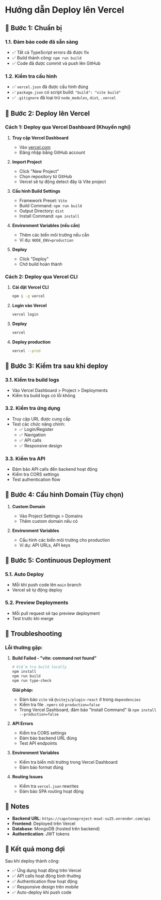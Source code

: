 # Hướng dẫn Deploy lên Vercel

## 🚀 Bước 1: Chuẩn bị

### 1.1. Đảm bảo code đã sẵn sàng
- ✅ Tất cả TypeScript errors đã được fix
- ✅ Build thành công: `npm run build`
- ✅ Code đã được commit và push lên GitHub

### 1.2. Kiểm tra cấu hình
- ✅ `vercel.json` đã được cấu hình đúng
- ✅ `package.json` có script build: `"build": "vite build"`
- ✅ `.gitignore` đã loại trừ `node_modules`, `dist`, `.vercel`

## 🚀 Bước 2: Deploy lên Vercel

### Cách 1: Deploy qua Vercel Dashboard (Khuyến nghị)

1. **Truy cập Vercel Dashboard**
   - Vào [vercel.com](https://vercel.com)
   - Đăng nhập bằng GitHub account

2. **Import Project**
   - Click "New Project"
   - Chọn repository từ GitHub
   - Vercel sẽ tự động detect đây là Vite project

3. **Cấu hình Build Settings**
   - Framework Preset: `Vite`
   - Build Command: `npm run build`
   - Output Directory: `dist`
   - Install Command: `npm install`

4. **Environment Variables (nếu cần)**
   - Thêm các biến môi trường nếu cần
   - Ví dụ: `NODE_ENV=production`

5. **Deploy**
   - Click "Deploy"
   - Chờ build hoàn thành

### Cách 2: Deploy qua Vercel CLI

1. **Cài đặt Vercel CLI**
   ```bash
   npm i -g vercel
   ```

2. **Login vào Vercel**
   ```bash
   vercel login
   ```

3. **Deploy**
   ```bash
   vercel
   ```

4. **Deploy production**
   ```bash
   vercel --prod
   ```

## 🚀 Bước 3: Kiểm tra sau khi deploy

### 3.1. Kiểm tra build logs
- Vào Vercel Dashboard > Project > Deployments
- Kiểm tra build logs có lỗi không

### 3.2. Kiểm tra ứng dụng
- Truy cập URL được cung cấp
- Test các chức năng chính:
  - ✅ Login/Register
  - ✅ Navigation
  - ✅ API calls
  - ✅ Responsive design

### 3.3. Kiểm tra API
- Đảm bảo API calls đến backend hoạt động
- Kiểm tra CORS settings
- Test authentication flow

## 🚀 Bước 4: Cấu hình Domain (Tùy chọn)

1. **Custom Domain**
   - Vào Project Settings > Domains
   - Thêm custom domain nếu có

2. **Environment Variables**
   - Cấu hình các biến môi trường cho production
   - Ví dụ: API URLs, API keys

## 🚀 Bước 5: Continuous Deployment

### 5.1. Auto Deploy
- Mỗi khi push code lên `main` branch
- Vercel sẽ tự động deploy

### 5.2. Preview Deployments
- Mỗi pull request sẽ tạo preview deployment
- Test trước khi merge

## 🔧 Troubleshooting

### Lỗi thường gặp:

1. **Build Failed - "vite: command not found"**
   ```bash
   # Kiểm tra build locally
   npm install
   npm run build
   npm run type-check
   ```
   
   **Giải pháp:**
   - Đảm bảo `vite` và `@vitejs/plugin-react` ở trong `dependencies`
   - Kiểm tra file `.npmrc` có `production=false`
   - Trong Vercel Dashboard, đảm bảo "Install Command" là `npm install --production=false`

2. **API Errors**
   - Kiểm tra CORS settings
   - Đảm bảo backend URL đúng
   - Test API endpoints

3. **Environment Variables**
   - Kiểm tra biến môi trường trong Vercel Dashboard
   - Đảm bảo format đúng

4. **Routing Issues**
   - Kiểm tra `vercel.json` rewrites
   - Đảm bảo SPA routing hoạt động

## 📝 Notes

- **Backend URL**: `https://capstoneproject-mswt-su25.onrender.com/api`
- **Frontend**: Deployed trên Vercel
- **Database**: MongoDB (hosted trên backend)
- **Authentication**: JWT tokens

## 🎯 Kết quả mong đợi

Sau khi deploy thành công:
- ✅ Ứng dụng hoạt động trên Vercel
- ✅ API calls hoạt động bình thường
- ✅ Authentication flow hoạt động
- ✅ Responsive design trên mobile
- ✅ Auto-deploy khi push code 